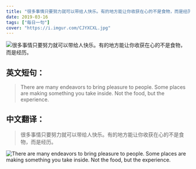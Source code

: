 ```yaml
---
title: "很多事情只要努力就可以带给人快乐。有的地方能让你收获在心的不是食物，而是经历。"
date: 2019-03-16
tags: ["每日一句"]
cover: "https://i.imgur.com/CJYXCXL.jpg"
---
```


![很多事情只要努力就可以带给人快乐。有的地方能让你收获在心的不是食物，而是经历。](https://i.imgur.com/EbooMZu.jpg)

## 英文短句：
> There are many endeavors to bring pleasure to people. Some places are making something you take inside. Not the food, but the experience.

<!--more-->

## 中文翻译：
> 很多事情只要努力就可以带给人快乐。有的地方能让你收获在心的不是食物，而是经历。

![There are many endeavors to bring pleasure to people. Some places are making something you take inside. Not the food, but the experience.](https://i.imgur.com/3hCaxNt.jpg)

